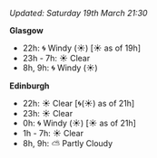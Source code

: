 *Updated: Saturday 19th March 21:30*

**Glasgow**

* 22h: :cyclone: Windy (:sunny:) [:sunny: as of 19h]
* 23h - 7h: :sunny: Clear
* 8h, 9h: :cyclone: Windy (:sunny:)

**Edinburgh**

* 22h: :sunny: Clear [:cyclone:(:sunny:) as of 21h]
* 23h: :sunny: Clear
* 0h: :cyclone: Windy (:sunny:) [:sunny: as of 21h]
* 1h - 7h: :sunny: Clear
* 8h, 9h: :partly_sunny: Partly Cloudy
